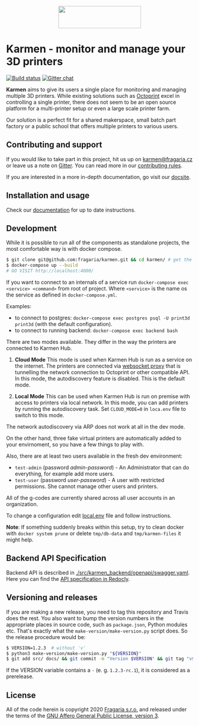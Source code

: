 <p align="center">
  <img width="223" height="60" src="https://raw.githubusercontent.com/fragaria/karmen/e2982bbfb7591a5e322f2e094505d75f7036e0ca/web/src/logo.svg?sanitize=true">
</p>

# Karmen - monitor and manage your 3D printers

[![Build status](https://api.travis-ci.com/fragaria/karmen.svg?branch=master)](https://travis-ci.com/fragaria/karmen)
[![Gitter chat](https://badges.gitter.im/fragaria/karmen.png)](https://gitter.im/fragaria/karmen)


**Karmen** aims to give its users a single place for monitoring
and managing multiple 3D printers. While existing solutions
such as [Octoprint](https://octoprint.org) excel in controlling
a single printer, there does not seem to be an open source platform
for a multi-printer setup or even a large scale printer farm.

Our solution is a perfect fit for a shared makerspace, small batch
part factory or a public school that offers multiple printers to various
users.

## Contributing and support

If you would like to take part in this project, hit us up on karmen@fragaria.cz
or leave us a note on [Gitter](https://gitter.im/fragaria/karmen). You can read
more in our [contributing rules](./CONTRIBUTING.md).

If you are interested in a more in-depth documentation, go visit our [docsite](https://docs.karmen.tech).

## Installation and usage

Check our [documentation](https://docs.karmen.tech/#/on-premise) for up to date instructions.

## Development

While it is possible to run all of the components as standalone projects,
the most comfortable way is with docker compose.

```sh
$ git clone git@github.com:fragaria/karmen.git && cd karmen/ # get the repo
$ docker-compose up --build
# GO VISIT http://localhost:4000/
```

If you want to connect to an internals of a service run `docker-compose exec
<service> <command>` from root of project. Where `<service>` is the name os the service as defined
in `docker-compose.yml`.

Examples:

- to connect to postgres: `docker-compose exec postgres psql -U print3d print3d` (with the default configuration).
- to connect to running backend: `docker-compose exec backend bash`


There are two modes available. They differ in the way the printers are connected to Karmen Hub.

1. **Cloud Mode**
    This mode is used when Karmen Hub is run as a service on the internet. The printers are connected
    via [websocket proxy](https://github.com/fragaria/websocket-proxy) that is tunnelling the network connection
    to Octoprint or other compatible API. In this mode, the autodiscovery feature is disabled. This is
    the default mode.

1. **Local Mode**
    This can be used when Karmen Hub is run on premise with access to printers via local network.
    In this mode, you can add printers by running the autodiscovery task. Set
    `CLOUD_MODE=0` in `loca.env` file to switch to this mode.

The network autodiscovery via ARP does not work at all in the dev mode.

On the other hand, three fake virtual printers are automatically added to your envirnoment, so you have a few
things to play with.

Also, there are at least two users available in the fresh dev environment:

- `test-admin` (password *admin-password*) - An Administrator that can do everything, for example add more users.
- `test-user` (password *user-password*) - A user with restricted permissions. She cannot manage other users and
printers.

All of the g-codes are currently shared across all user accounts in an organization.

To change a configuration edit [local.env](./local.env) file and follow instructions.

**Note**: If something suddenly breaks within this setup, try to clean docker
with `docker system prune` or delete `tmp/db-data` and `tmp/karmen-files` it
might help.

## Backend API Specification

Backend API is described in 
[./src/karmen_backend/openapi/swagger.yaml](./src/karmen_backend/openapi/swagger.yaml).
Here you can find the [API specification in
Redocly](http://redocly.github.io/redoc/?url=https://cloud.karmen.tech/api/openapi-spec.yaml).


## Versioning and releases

If you are making a new release, you need to tag this repository and Travis does the rest. You also
want to bump the version numbers in the appropriate places in source code, such as `package.json`, Python
modules etc. That's exactly what the `make-version/make-version.py` script does. So the release procedure would be:

```sh
$ VERSION=1.2.3  # without 'v'
$ python3 make-version/make-version.py "${VERSION}"
$ git add src/ docs/ && git commit -m "Version $VERSION" && git tag "v${VERSION}"  # notice the tag version string has 'v' prefix
```

If the VERSION variable contains a `-` (e. g. `1.2.3-rc.1`), it is considered as a prerelease.

## License

All of the code herein is copyright 2020 [Fragaria s.r.o.](https://fragaria.cz) and released
under the terms of the [GNU Affero General Public License, version 3](./LICENSE.txt).
